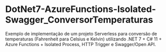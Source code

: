 # DotNet7-AzureFunctions-Isolated-Swagger_ConversorTemperaturas
Exemplo de implementação de um projeto Serverless para conversão de temperaturas (Fahrenheit para Celsius e Kelvin) utilizando .NET 7 + C# 11 + Azure Functions + Isolated Process, HTTP Trigger e Swagger/Open API.

